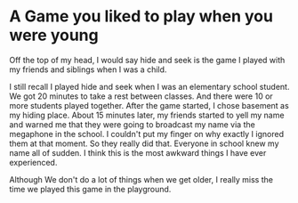 # A Game you liked to play when you were young

Off the top of my head, I would say hide and seek is the game I played with my friends and siblings when I was a child.

I still recall I played hide and seek when I was an elementary school student. We got 20 minutes to take a rest between classes. And there were 10 or more students played together. After the game started, I chose basement as my hiding place. About 15 minutes later, my friends started to yell my name and warned me that they were going to broadcast my name via the megaphone in the school. I couldn't put my finger on why exactly I ignored them at that moment. So they really did that. Everyone in school knew my name all of sudden. I think this is the most awkward things I have ever experienced.

Although We don't do a lot of things when we get older, I really miss the time we played this game in the playground.
